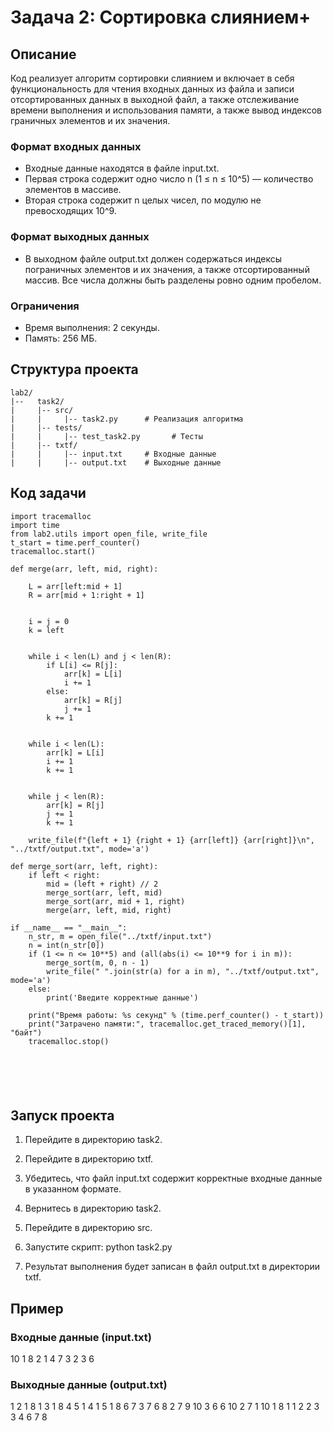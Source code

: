 # Задача 2: Сортировка слиянием+

## Описание

Код реализует алгоритм сортировки слиянием и включает в себя функциональность для чтения входных данных из файла и записи отсортированных данных в выходной файл, а также отслеживание времени выполнения и использования памяти, а также вывод индексов граничных элементов и их значения.
### Формат входных данных
- Входные данные находятся в файле input.txt.
- Первая строка содержит одно число n (1 ≤ n ≤ 10^5) — количество элементов в массиве.
- Вторая строка содержит n целых чисел, по модулю не превосходящих 10^9.

### Формат выходных данных
- В выходном файле output.txt должен содержаться индексы пограничных элементов и их значения, а также отсортированный массив. Все числа должны быть разделены ровно одним пробелом.

### Ограничения
- Время выполнения: 2 секунды.
- Память: 256 МБ.

## Структура проекта
```
lab2/
|--   task2/
|     |-- src/
|     |     |-- task2.py      # Реализация алгоритма
|     |-- tests/
|     |     |-- test_task2.py       # Тесты
|     |-- txtf/
|     |     |-- input.txt     # Входные данные
|     |     |-- output.txt    # Выходные данные
```
## Код задачи
```
import tracemalloc
import time
from lab2.utils import open_file, write_file
t_start = time.perf_counter()
tracemalloc.start()

def merge(arr, left, mid, right):

    L = arr[left:mid + 1]
    R = arr[mid + 1:right + 1]


    i = j = 0
    k = left


    while i < len(L) and j < len(R):
        if L[i] <= R[j]:
            arr[k] = L[i]
            i += 1
        else:
            arr[k] = R[j]
            j += 1
        k += 1


    while i < len(L):
        arr[k] = L[i]
        i += 1
        k += 1


    while j < len(R):
        arr[k] = R[j]
        j += 1
        k += 1

    write_file(f"{left + 1} {right + 1} {arr[left]} {arr[right]}\n", "../txtf/output.txt", mode='a')

def merge_sort(arr, left, right):
    if left < right:
        mid = (left + right) // 2
        merge_sort(arr, left, mid)
        merge_sort(arr, mid + 1, right)
        merge(arr, left, mid, right)

if __name__ == "__main__":
    n_str, m = open_file("../txtf/input.txt")
    n = int(n_str[0])
    if (1 <= n <= 10**5) and (all(abs(i) <= 10**9 for i in m)):
        merge_sort(m, 0, n - 1)
        write_file(" ".join(str(a) for a in m), "../txtf/output.txt", mode='a')
    else:
        print('Введите корректные данные')

    print("Время работы: %s секунд" % (time.perf_counter() - t_start))
    print("Затрачено памяти:", tracemalloc.get_traced_memory()[1], "байт")
    tracemalloc.stop()






```
## Запуск проекта

1. Перейдите в директорию task2.
2. Перейдите в директорию txtf.
3. Убедитесь, что файл input.txt содержит корректные входные данные в указанном формате.
4. Вернитесь в директорию task2.
5. Перейдите в директорию src.
6. Запустите скрипт:
      python task2.py
   
7. Результат выполнения будет записан в файл output.txt в директории txtf.

## Пример

### Входные данные (input.txt)
10
1 8 2 1 4 7 3 2 3 6

### Выходные данные (output.txt)
1 2 1 8
1 3 1 8
4 5 1 4
1 5 1 8
6 7 3 7
6 8 2 7
9 10 3 6
6 10 2 7
1 10 1 8
1 1 2 2 3 3 4 6 7 8
